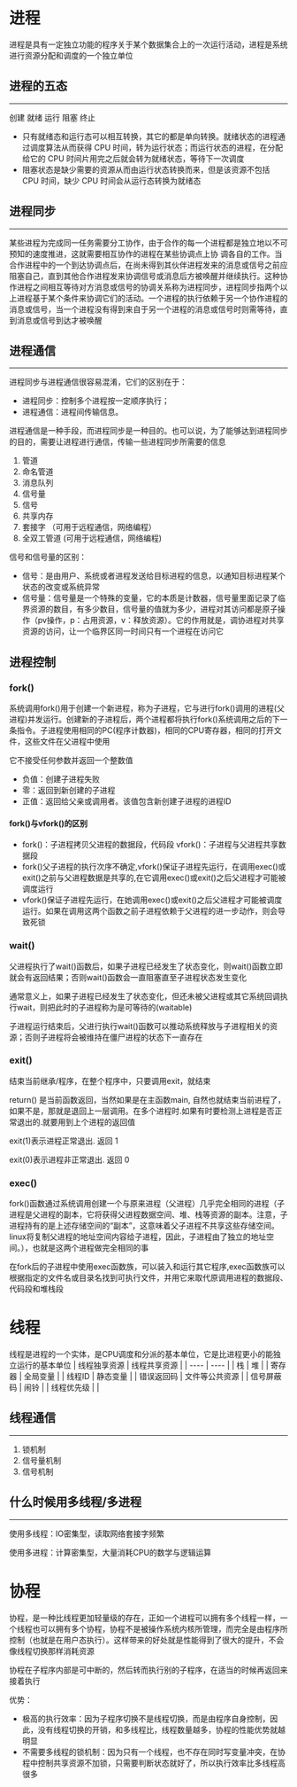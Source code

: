# 进程
进程是具有一定独立功能的程序关于某个数据集合上的一次运行活动，进程是系统进行资源分配和调度的一个独立单位
## 进程的五态
---
创建 就绪 运行 阻塞 终止
+ 只有就绪态和运行态可以相互转换，其它的都是单向转换。就绪状态的进程通过调度算法从而获得 CPU 时间，转为运行状态；而运行状态的进程，在分配给它的 CPU 时间片用完之后就会转为就绪状态，等待下一次调度
+ 阻塞状态是缺少需要的资源从而由运行状态转换而来，但是该资源不包括 CPU 时间，缺少 CPU 时间会从运行态转换为就绪态
## 进程同步
---
某些进程为完成同一任务需要分工协作，由于合作的每一个进程都是独立地以不可预知的速度推进，这就需要相互协作的进程在某些协调点上协 调各自的工作。当合作进程中的一个到达协调点后，在尚未得到其伙伴进程发来的消息或信号之前应阻塞自己，直到其他合作进程发来协调信号或消息后方被唤醒并继续执行。这种协作进程之间相互等待对方消息或信号的协调关系称为进程同步，进程同步指两个以上进程基于某个条件来协调它们的活动。一个进程的执行依赖于另一个协作进程的消息或信号，当一个进程没有得到来自于另一个进程的消息或信号时则需等待，直到消息或信号到达才被唤醒

## 进程通信
---
进程同步与进程通信很容易混淆，它们的区别在于：

- 进程同步：控制多个进程按一定顺序执行；
- 进程通信：进程间传输信息。

进程通信是一种手段，而进程同步是一种目的。也可以说，为了能够达到进程同步的目的，需要让进程进行通信，传输一些进程同步所需要的信息
1. 管道
2. 命名管道
3. 消息队列
4. 信号量
5. 信号
6. 共享内存
7. 套接字 （可用于远程通信，网络编程）
8. 全双工管道 (可用于远程通信，网络编程)
   
信号和信号量的区别：
+ 信号：是由用户、系统或者进程发送给目标进程的信息，以通知目标进程某个状态的改变或系统异常
+ 信号量：信号量是一个特殊的变量，它的本质是计数器，信号量里面记录了临界资源的数目，有多少数目，信号量的值就为多少，进程对其访问都是原子操作（pv操作，p：占用资源，v：释放资源）。它的作用就是，调协进程对共享资源的访问，让一个临界区同一时间只有一个进程在访问它

## 进程控制
### fork()
系统调用fork()用于创建一个新进程，称为子进程，它与进行fork()调用的进程(父进程)并发运行。创建新的子进程后，两个进程都将执行fork()系统调用之后的下一条指令。子进程使用相同的PC(程序计数器)，相同的CPU寄存器，相同的打开文件，这些文件在父进程中使用

它不接受任何参数并返回一个整数值
+ 负值：创建子进程失败
+ 零：返回到新创建的子进程
+ 正值：返回给父亲或调用者。该值包含新创建子进程的进程ID

#### fork()与vfork()的区别
+  fork()：子进程拷贝父进程的数据段，代码段 vfork()：子进程与父进程共享数据段
+ fork()父子进程的执行次序不确定,vfork()保证子进程先运行，在调用exec()或exit()之前与父进程数据是共享的,在它调用exec()或exit()之后父进程才可能被调度运行
+ vfork()保证子进程先运行，在她调用exec()或exit()之后父进程才可能被调度运行。如果在调用这两个函数之前子进程依赖于父进程的进一步动作，则会导致死锁

### wait()
父进程执行了wait()函数后，如果子进程已经发生了状态变化，则wait()函数立即就会有返回结果；否则wait()函数会一直阻塞直至子进程状态发生变化

通常意义上，如果子进程已经发生了状态变化，但还未被父进程或其它系统回调执行wait，则把此时的子进程称为是可等待的(waitable)

子进程运行结束后，父进行执行wait()函数可以推动系统释放与子进程相关的资源；否则子进程将会被维持在僵尸进程的状态下一直存在

### exit()
结束当前继承/程序，在整个程序中，只要调用exit，就结束

return() 是当前函数返回，当然如果是在主函数main, 自然也就结束当前进程了，如果不是，那就是退回上一层调用。在多个进程时.如果有时要检测上进程是否正常退出的.就要用到上个进程的返回值

exit(1)表示进程正常退出. 返回 1

exit(0)表示进程非正常退出. 返回 0

### exec()
fork()函数通过系统调用创建一个与原来进程（父进程）几乎完全相同的进程（子进程是父进程的副本，它将获得父进程数据空间、堆、栈等资源的副本。注意，子进程持有的是上述存储空间的“副本”，这意味着父子进程不共享这些存储空间。linux将复制父进程的地址空间内容给子进程，因此，子进程由了独立的地址空间。），也就是这两个进程做完全相同的事

在fork后的子进程中使用exec函数族，可以装入和运行其它程序,exec函数族可以根据指定的文件名或目录名找到可执行文件，并用它来取代原调用进程的数据段、代码段和堆栈段
# 线程
线程是进程的一个实体，是CPU调度和分派的基本单位，它是比进程更小的能独立运行的基本单位
| 线程独享资源 | 线程共享资源 | 
| ---- | ---- |
| 栈 | 堆 |
| 寄存器 | 全局变量 |
| 线程ID | 静态变量 |
| 错误返回码 | 文件等公共资源 |
| 信号屏蔽码 | 闹铃 |
| 线程优先级 | |

## 线程通信
---
1. 锁机制
2. 信号量机制
3. 信号机制

## 什么时候用多线程/多进程
---
使用多线程：IO密集型，读取网络套接字频繁

使用多进程：计算密集型，大量消耗CPU的数学与逻辑运算
# 协程
协程，是一种比线程更加轻量级的存在，正如一个进程可以拥有多个线程一样，一个线程也可以拥有多个协程，协程不是被操作系统内核所管理，而完全是由程序所控制（也就是在用户态执行）。这样带来的好处就是性能得到了很大的提升，不会像线程切换那样消耗资源

协程在子程序内部是可中断的，然后转而执行别的子程序，在适当的时候再返回来接着执行

优势：
+ 极高的执行效率：因为子程序切换不是线程切换，而是由程序自身控制，因此，没有线程切换的开销，和多线程比，线程数量越多，协程的性能优势就越明显
+ 不需要多线程的锁机制：因为只有一个线程，也不存在同时写变量冲突，在协程中控制共享资源不加锁，只需要判断状态就好了，所以执行效率比多线程高很多
